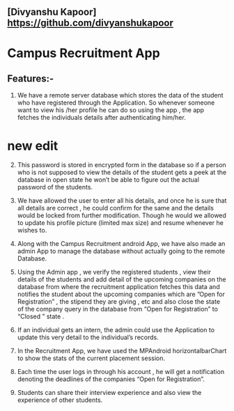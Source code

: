 ## [Divyanshu Kapoor]  https://github.com/divyanshukapoor
# Campus Recruitment App

## Features:-
1. We have a remote server database which stores the data of the student who
have registered through the Application. So whenever someone want to view his
/her profile he can do so using the app , the app fetches the individuals details
after authenticating him/her.
# new edit

2. This password is stored in encrypted form in the database so if a person who
is not supposed to view the details of the student gets a peek at the database in
open state he won’t be able to figure out the actual password of the students.

3. We have allowed the user to enter all his details, and once he is sure that all
details are correct , he could confirm for the same and the details would be locked
from further modification. Though he would we allowed to update his profile picture
(limited max size) and resume whenever he wishes to.

4. Along with the Campus Recruitment android App, we have also made an
admin App to manage the database without actually going to the remote
Database.

5. Using the Admin app , we verify the registered students , view their details of
the students and add detail of the upcoming companies on the database from
where the recruitment application fetches this data and notifies the student about
the upcoming companies which are ”Open for Registration” , the stipend they are
giving , etc and also close the state of the company query in the database from
“Open for Registration” to “Closed ” state .

6. If an individual gets an intern, the admin could use the Application to update
this very detail to the individual’s records.

7. In the Recruitment App, we have used the MPAndroid horizontalbarChart to
show the stats of the current placement session.

8. Each time the user logs in through his account , he will get a notification
denoting the deadlines of the companies “Open for Registration”.

9. Students can share their interview experience and also view the experience of
other students.
